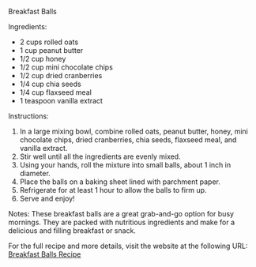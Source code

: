Breakfast Balls

Ingredients:
- 2 cups rolled oats
- 1 cup peanut butter
- 1/2 cup honey
- 1/2 cup mini chocolate chips
- 1/2 cup dried cranberries
- 1/4 cup chia seeds
- 1/4 cup flaxseed meal
- 1 teaspoon vanilla extract

Instructions:
1. In a large mixing bowl, combine rolled oats, peanut butter, honey, mini chocolate chips, dried cranberries, chia seeds, flaxseed meal, and vanilla extract.
2. Stir well until all the ingredients are evenly mixed.
3. Using your hands, roll the mixture into small balls, about 1 inch in diameter.
4. Place the balls on a baking sheet lined with parchment paper.
5. Refrigerate for at least 1 hour to allow the balls to firm up.
6. Serve and enjoy!

Notes:
These breakfast balls are a great grab-and-go option for busy mornings. They are packed with nutritious ingredients and make for a delicious and filling breakfast or snack.

For the full recipe and more details, visit the website at the following URL: [Breakfast Balls Recipe](https://kidsactivitiesblog.com/59088/breakfast-balls/)
